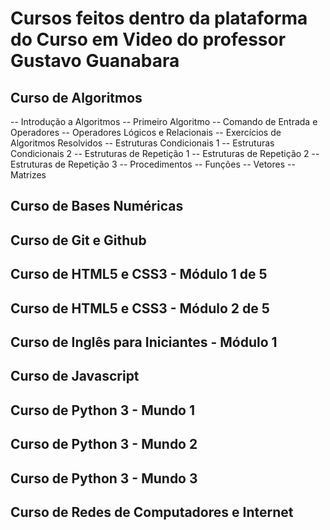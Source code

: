 # Cursos feitos dentro da plataforma do Curso em Video do professor Gustavo Guanabara
## Curso de Algoritmos
-- Introdução a Algoritmos
-- Primeiro Algoritmo
-- Comando de Entrada e Operadores
-- Operadores Lógicos e Relacionais
-- Exercícios de Algoritmos Resolvidos
-- Estruturas Condicionais 1
-- Estruturas Condicionais 2
-- Estruturas de Repetição 1
-- Estruturas de Repetição 2
-- Estruturas de Repetição 3
-- Procedimentos
-- Funções
-- Vetores
-- Matrizes


## Curso de Bases Numéricas

## Curso de Git e Github

## Curso de HTML5 e CSS3 - Módulo 1 de 5

## Curso de HTML5 e CSS3 - Módulo 2 de 5

## Curso de Inglês para Iniciantes - Módulo 1

## Curso de Javascript

## Curso de Python 3 - Mundo 1

## Curso de Python 3 - Mundo 2

## Curso de Python 3 - Mundo 3

## Curso de Redes de Computadores e Internet


